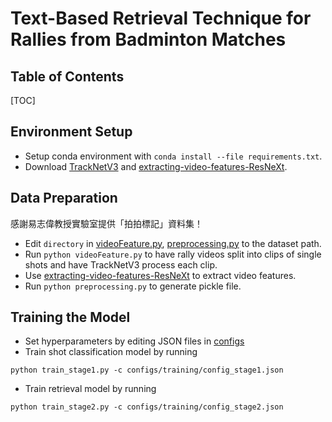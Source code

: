 Text-Based Retrieval Technique for Rallies from Badminton Matches
===

## Table of Contents

[TOC]

## Environment Setup
* Setup conda environment with `conda install --file requirements.txt`.
* Download [TrackNetV3](https://github.com/qaz812345/TrackNetV3) and [extracting-video-features-ResNeXt](https://github.com/kaiqiangh/extracting-video-features-ResNeXt).

## Data Preparation

感謝易志偉教授實驗室提供「拍拍標記」資料集！

* Edit `directory` in [videoFeature.py](dataset/videoFeature.py), [preprocessing.py](dataset/preprocessing.py) to the dataset path.
* Run `python videoFeature.py` to have rally videos split into clips of single shots and have TrackNetV3 process each clip.
* Use [extracting-video-features-ResNeXt](https://github.com/kaiqiangh/extracting-video-features-ResNeXt) to extract video features.
* Run `python preprocessing.py` to generate pickle file.

## Training the Model
* Set hyperparameters by editing JSON files in [configs](configs)
* Train shot classification model by running
```shell
python train_stage1.py -c configs/training/config_stage1.json
```
* Train retrieval model by running
```shell
python train_stage2.py -c configs/training/config_stage2.json
```
